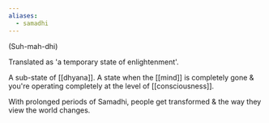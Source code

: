 ```yaml
---
aliases:
  - samadhi
---
```

(Suh-mah-dhi)

Translated as 'a temporary state of enlightenment'.

A sub-state of [[dhyana]]. A state when the [[mind]] is completely gone & you're operating completely at the level of [[consciousness]].

With prolonged periods of Samadhi, people get transformed & the way they view the world changes.
